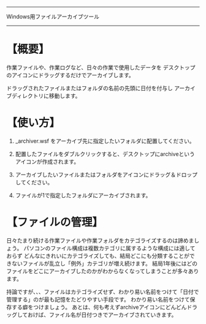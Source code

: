 -- ------------------------------------------------
Windows用ファイルアーカイブツール
-- ------------------------------------------------

# 【概要】

作業ファイルや、作業ログなど、日々の作業で使用したデータを
デスクトップのアイコンにドラッグするだけでアーカイブします。

ドラッグされたファイルまたはフォルダの名前の先頭に日付を付与し
アーカイブディレクトリに移動します。


# 【使い方】

1. _archiver.wsf をアーカイブ先に指定したいフォルダに配置してください。

2. 配置したファイルをダブルクリックすると、デスクトップにarchiveというアイコンが作成されます。

3. アーカイブしたいファイルまたはフォルダをアイコンにドラッグ＆ドロップしてください。

4. ファイルが1で指定したフォルダにアーカイブされます。


# 【ファイルの管理】

日々たまり続ける作業ファイルや作業フォルダをカテゴライズするのは諦めましょう。
パソコンのファイル構成は複数カテゴリに属するような構成には適しておらず
どんなにきれいにカテゴライズしても、結局どこにも分類することができないファイルが乱立し「例外」カテゴリが増え続けます。
結局1年後にはどのファイルをどこにアーカイブしたのかがわからなくなってしまうことが多々あります。

持論ですが、、、ファイルはカテゴライズせず、わかり易い名前をつけて「日付で管理する」のが最も記憶をたどりやすい手段です。
わかり易い名前をつけて保存する癖をつけましょう。
あとは、何も考えずarchiveアイコンにどんどんドラッグしておけば、ファイル名が日付つきでアーカイブされていきます。

